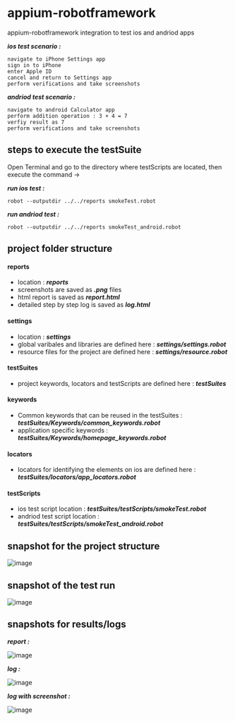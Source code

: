 # appium-robotframework
 appium-robotframework integration to test ios and andriod apps
 
 ***ios test scenario :***  
 ```
 navigate to iPhone Settings app  
 sign in to iPhone  
 enter Apple ID  
 cancel and return to Settings app  
 perform verifications and take screenshots
 ```
 
 ***andriod test scenario :***  
 ```
 navigate to android Calculator app  
 perform addition operation : 3 + 4 = 7
 verfiy result as 7
 perform verifications and take screenshots
 ```
 
## steps to execute the testSuite
 
 Open Terminal and go to the directory where testScripts are located, then execute the command ->  
 
 ***run ios test :***    
 ```
robot --outputdir ../../reports smokeTest.robot
```
***run andriod test :***  
```
robot --outputdir ../../reports smokeTest_android.robot
```
 
## project folder structure

#### reports

* location : ***reports***  
* screenshots are saved as ***.png*** files  
* html report is saved as ***report.html***  
* detailed step by step log is saved as ***log.html***  

#### settings

* location : ***settings***
* global varibales and libraries are defined here : ***settings/settings.robot***
* resource files for the project are defined here : ***settings/resource.robot***

#### testSuites

* project keywords, locators and testScripts are defined here : ***testSuites***  

#### keywords

* Common keywords that can be reused in the testSuites : ***testSuites/Keywords/common_keywords.robot***  
* application specific keywords : ***testSuites/Keywords/homepage_keywords.robot***  

#### locators

* locators for identifying the elements on ios are defined here : ***testSuites/locators/app_locators.robot***  

#### testScripts

* ios test script location : ***testSuites/testScripts/smokeTest.robot***  
* andriod test script location : ***testSuites/testScripts/smokeTest_android.robot***  

## snapshot for the project structure

![image](https://user-images.githubusercontent.com/50976445/87889533-ae6ada00-ca64-11ea-9e1f-3ea47558631f.png)

## snapshot of the test run

![image](https://user-images.githubusercontent.com/50976445/87890066-58e3fc80-ca67-11ea-845f-91d30cf8fdf8.png)

## snapshots for results/logs 

***report :***  

![image](https://user-images.githubusercontent.com/50976445/87890310-8e3d1a00-ca68-11ea-9b4e-187e3a388e98.png)  

***log :***  

![image](https://user-images.githubusercontent.com/50976445/87890215-0f47e180-ca68-11ea-9641-59924cd18722.png)  

***log  with screenshot :***   

![image](https://user-images.githubusercontent.com/50976445/87890249-41594380-ca68-11ea-851c-ff53cc7cef61.png)

